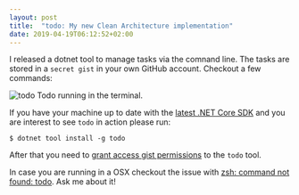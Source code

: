 ```yaml
---
layout: post
title:  "todo: My new Clean Architecture implementation"
date: 2019-04-19T06:12:52+02:00
---
```

I released a dotnet tool to manage tasks via the comnand line. The tasks are stored in a `secret gist` in your own GitHub account. Checkout a few commands:

<img class="img-fluid" src="/img/todo-exported.png" alt="todo">
<span class="caption text-muted">Todo running in the terminal.</span>

If you have your machine up to date with the [latest .NET Core SDK](https://dotnet.microsoft.com/download/dotnet-core/2.2) and you are interest to see `todo` in action please run:

```
$ dotnet tool install -g todo
```

After that you need to [grant access gist permissions](https://github.com/ivanpaulovich/todo#setup) to the `todo` tool.

In case you are running in a OSX checkout the issue with [zsh: command not found: todo](https://github.com/ivanpaulovich/todo/issues/30). Ask me about it!